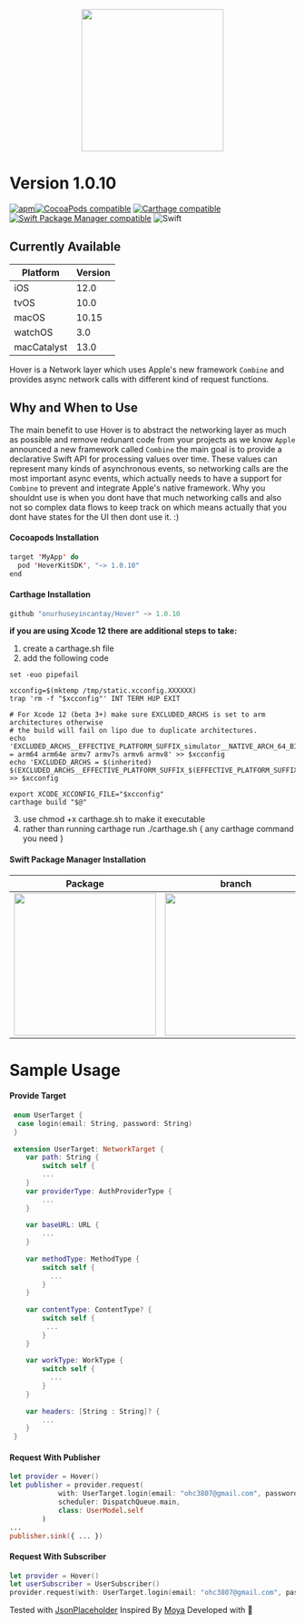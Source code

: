 <p align="center">
  <img height="250" src="Screenshots/Hover.png"/>
</p>

# Version 1.0.10

[![apm](https://img.shields.io/apm/l/vim-mode.svg)](https://github.com/onurhuseyincantay/Hover/blob/develop/License.md)[![CocoaPods compatible](https://img.shields.io/cocoapods/v/HoverKitSDK.svg)](https://cocoapods.org/pods/HoverKitSDK)
[![Carthage compatible](https://img.shields.io/badge/Carthage-compatible-4BC51D.svg?style=flat)](https://github.com/Carthage/Carthage)
[![Swift Package Manager compatible](https://img.shields.io/badge/Swift%20Package%20Manager-compatible-brightgreen.svg)](https://github.com/apple/swift-package-manager)
![Swift](https://github.com/onurhuseyincantay/Hover/workflows/Swift/badge.svg)</br>

## Currently Available
| Platform      | Version       |
| ------------- |:------------- | 
| iOS           | 12.0          |
| tvOS          | 10.0          |
| macOS         | 10.15         |
| watchOS       | 3.0           |
| macCatalyst   | 13.0          |

Hover is a Network layer which uses Apple's new framework `Combine` and provides async network calls with different kind of request functions.

## Why and When to Use
The main benefit to use Hover is to abstract the networking layer as much as possible and remove redunant code from your projects as we know `Apple` announced a new framework called `Combine` the main goal is to provide a declarative Swift API for processing values over time. These values can represent many kinds of asynchronous events, so networking calls are the most important async events, which actually needs to have a support for `Combine` to prevent and integrate Apple's native framework. Why you shouldnt use is when you dont have that much networking calls and also not so complex data flows to keep track on which means actually that you dont have states for the UI then dont use it. :) 

#### Cocoapods Installation
```swift
target 'MyApp' do
  pod 'HoverKitSDK', "~> 1.0.10"
end
```

#### Carthage Installation
```swift
github "onurhuseyincantay/Hover" ~> 1.0.10
```
**if you are using Xcode 12 there are additional steps to take:**
  1. create a carthage.sh file
  2. add the following code
  ```
set -euo pipefail

xcconfig=$(mktemp /tmp/static.xcconfig.XXXXXX)
trap 'rm -f "$xcconfig"' INT TERM HUP EXIT

# For Xcode 12 (beta 3+) make sure EXCLUDED_ARCHS is set to arm architectures otherwise
# the build will fail on lipo due to duplicate architectures.
echo 'EXCLUDED_ARCHS__EFFECTIVE_PLATFORM_SUFFIX_simulator__NATIVE_ARCH_64_BIT_x86_64__XCODE_1200 = arm64 arm64e armv7 armv7s armv6 armv8' >> $xcconfig
echo 'EXCLUDED_ARCHS = $(inherited) $(EXCLUDED_ARCHS__EFFECTIVE_PLATFORM_SUFFIX_$(EFFECTIVE_PLATFORM_SUFFIX)__NATIVE_ARCH_64_BIT_$(NATIVE_ARCH_64_BIT)__XCODE_$(XCODE_VERSION_MAJOR))' >> $xcconfig

export XCODE_XCCONFIG_FILE="$xcconfig"
carthage build "$@"

  ```
  3. use chmod +x carthage.sh to make it executable
  4. rather than running carthage run ./carthage.sh { any carthage command you need }

#### Swift Package Manager Installation
Package            |  branch
:-------------------------:|:-------------------------:
<img height="250" src="Screenshots/package.png" />  |   <img height="250" src="Screenshots/branchInfo.png" />


# Sample Usage
#### Provide Target
```swift
 enum UserTarget {
  case login(email: String, password: String) 
 }
 
 extension UserTarget: NetworkTarget { 
    var path: String {
        switch self {
        ...
    }
    var providerType: AuthProviderType {
        ...
    }
    
    var baseURL: URL {
        ...
    }
    
    var methodType: MethodType {
        switch self {
          ...
        }
    }
    
    var contentType: ContentType? {
        switch self {
         ...
        }
    }
    
    var workType: WorkType {
        switch self {
          ...
        }
    }
    
    var headers: [String : String]? {
        ...
    }
 }
```
#### Request With Publisher
```swift
let provider = Hover()
let publisher = provider.request(
            with: UserTarget.login(email: "ohc3807@gmail.com", password: "123456"),
            scheduler: DispatchQueue.main,
            class: UserModel.self
        )
...
publisher.sink({ ... })
```

#### Request With Subscriber
```swift
let provider = Hover()
let userSubscriber = UserSubscriber()
provider.request(with: UserTarget.login(email: "ohc3807@gmail.com", password: "123456"), class: UserModel.self, subscriber: userSubscriber)
```

Tested with [JsonPlaceholder](https://jsonplaceholder.typicode.com)
Inspired By [Moya](https://github.com/Moya/Moya) Developed with 🧡

